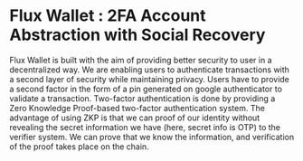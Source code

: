 # Flux Wallet : 2FA Account Abstraction with Social Recovery

Flux Wallet is built with the aim of providing better security to user in a decentralized way. We are enabling users to authenticate transactions with a second layer of security while maintaining privacy. Users have to provide a second factor in the form of a pin generated on google authenticator to validate a transaction. Two-factor authentication is done by providing a Zero Knowledge Proof-based two-factor authentication system. The advantage of using ZKP is that we can proof of our identity without revealing the secret information we have (here, secret info is OTP) to the verifier system. We can prove that we know the information, and verification of the proof takes place on the chain.
